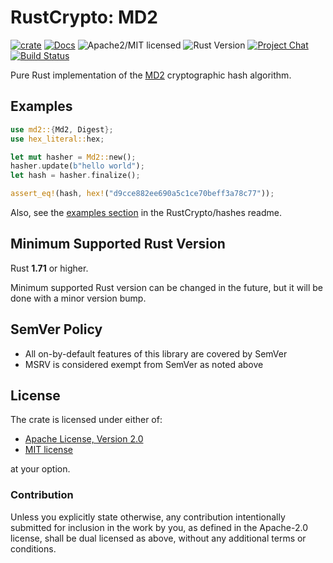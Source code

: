 # RustCrypto: MD2

[![crate][crate-image]][crate-link]
[![Docs][docs-image]][docs-link]
![Apache2/MIT licensed][license-image]
![Rust Version][rustc-image]
[![Project Chat][chat-image]][chat-link]
[![Build Status][build-image]][build-link]

Pure Rust implementation of the [MD2] cryptographic hash algorithm.

## Examples

```rust
use md2::{Md2, Digest};
use hex_literal::hex;

let mut hasher = Md2::new();
hasher.update(b"hello world");
let hash = hasher.finalize();

assert_eq!(hash, hex!("d9cce882ee690a5c1ce70beff3a78c77"));
```

Also, see the [examples section] in the RustCrypto/hashes readme.

## Minimum Supported Rust Version

Rust **1.71** or higher.

Minimum supported Rust version can be changed in the future, but it will be
done with a minor version bump.

## SemVer Policy

- All on-by-default features of this library are covered by SemVer
- MSRV is considered exempt from SemVer as noted above

## License

The crate is licensed under either of:

* [Apache License, Version 2.0](http://www.apache.org/licenses/LICENSE-2.0)
* [MIT license](http://opensource.org/licenses/MIT)

at your option.

### Contribution

Unless you explicitly state otherwise, any contribution intentionally submitted
for inclusion in the work by you, as defined in the Apache-2.0 license, shall be
dual licensed as above, without any additional terms or conditions.

[//]: # (badges)

[crate-image]: https://img.shields.io/crates/v/md2.svg
[crate-link]: https://crates.io/crates/md2
[docs-image]: https://docs.rs/md2/badge.svg
[docs-link]: https://docs.rs/md2/
[license-image]: https://img.shields.io/badge/license-Apache2.0/MIT-blue.svg
[rustc-image]: https://img.shields.io/badge/rustc-1.71+-blue.svg
[chat-image]: https://img.shields.io/badge/zulip-join_chat-blue.svg
[chat-link]: https://rustcrypto.zulipchat.com/#narrow/stream/260041-hashes
[build-image]: https://github.com/RustCrypto/hashes/workflows/md2/badge.svg?branch=master
[build-link]: https://github.com/RustCrypto/hashes/actions?query=workflow%3Amd2

[//]: # (general links)

[MD2]: https://en.wikipedia.org/wiki/MD2_(hash_function)
[examples section]: https://github.com/RustCrypto/hashes#Examples
